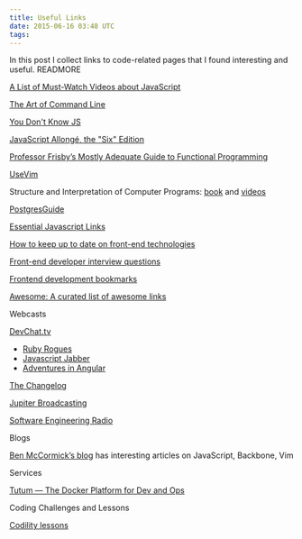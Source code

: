 ```yaml
---
title: Useful Links
date: 2015-06-16 03:48 UTC
tags:
---
```


In this post I collect links to code-related pages that I found interesting and useful. READMORE

[A List of Must-Watch Videos about JavaScript](https://github.com/bolshchikov/js-must-watch)

[The Art of Command Line](https://github.com/jlevy/the-art-of-command-line)

[You Don't Know JS](https://github.com/getify/You-Dont-Know-JS)

[JavaScript Allongé, the "Six" Edition](https://leanpub.com/javascriptallongesix/read)

[Professor Frisby’s Mostly Adequate Guide to Functional Programming](http://drboolean.gitbooks.io/mostly-adequate-guide)

[UseVim](http://usevim.com/)

Structure and Interpretation of Computer Programs: [book](https://mitpress.mit.edu/sicp/full-text/book/book.html)
and [videos](https://www.youtube.com/watch?v=2Op3QLzMgSY)

[PostgresGuide](http://www.postgresguide.com/)

[Essential Javascript Links](https://github.com/ericelliott/essential-javascript-links)

[How to keep up to date on front-end technologies](https://uptodate.frontendrescue.org)

[Front-end developer interview questions](https://github.com/h5bp/Front-end-Developer-Interview-Questions)

[Frontend development bookmarks](https://github.com/dypsilon/frontend-dev-bookmarks)

[Awesome: A curated list of awesome links](https://github.com/sindresorhus/awesome)

Webcasts

[DevChat.tv](https://devchat.tv/)

- [Ruby Rogues](http://devchat.tv/ruby-rogues)
- [Javascript Jabber](https://devchat.tv/js-jabber)
- [Adventures in Angular](https://devchat.tv/adventures-in-angular)

[The Changelog](https://changelog.com/)

[Jupiter Broadcasting](http://www.jupiterbroadcasting.com/)

[Software Engineering Radio](http://www.se-radio.net/)

Blogs

[Ben McCormick’s blog](http://benmccormick.org/) has interesting articles on JavaScript, Backbone, Vim

Services

[Tutum — The Docker Platform for Dev and Ops](https://www.tutum.co/)

Coding Challenges and Lessons

[Codility lessons](https://codility.com/programmers/lessons)
